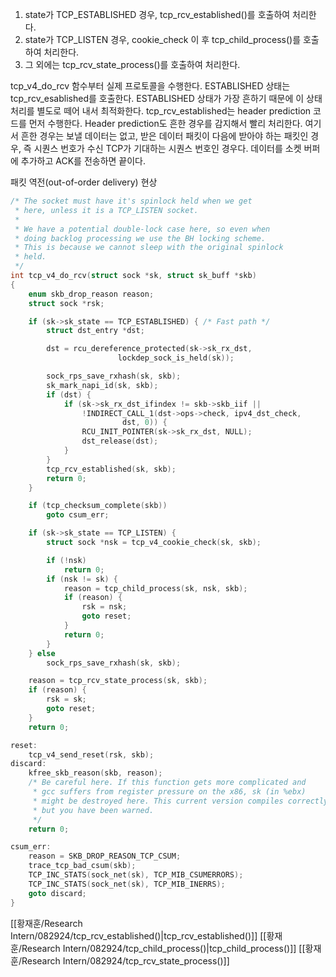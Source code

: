 1. state가 TCP_ESTABLISHED 경우, tcp_rcv_established()를 호출하여 처리한다.
2. state가 TCP_LISTEN 경우, cookie_check 이 후 tcp_child_process()를 호출하여 처리한다.
3. 그 외에는 tcp_rcv_state_process()를 호출하여 처리한다.

tcp_v4_do_rcv 함수부터 실제 프로토콜을 수행한다. ESTABLISHED 상태는 tcp_rcv_esablished를 호출한다. ESTABLISHED 상태가 가장 흔하기 때문에 이 상태 처리를 별도로 떼어 내서 최적화한다. tcp_rcv_established는 header prediction 코드를 먼저 수행한다. Header prediction도 흔한 경우를 감지해서 빨리 처리한다. 여기서 흔한 경우는 보낼 데이터는 없고, 받은 데이터 패킷이 다음에 받아야 하는 패킷인 경우, 즉 시퀀스 번호가 수신 TCP가 기대하는 시퀀스 번호인 경우다. 데이터를 소켓 버퍼에 추가하고 ACK를 전송하면 끝이다.

 패킷 역전(out-of-order delivery) 현상
```c
/* The socket must have it's spinlock held when we get
 * here, unless it is a TCP_LISTEN socket.
 *
 * We have a potential double-lock case here, so even when
 * doing backlog processing we use the BH locking scheme.
 * This is because we cannot sleep with the original spinlock
 * held.
 */
int tcp_v4_do_rcv(struct sock *sk, struct sk_buff *skb)
{
	enum skb_drop_reason reason;
	struct sock *rsk;

	if (sk->sk_state == TCP_ESTABLISHED) { /* Fast path */
		struct dst_entry *dst;

		dst = rcu_dereference_protected(sk->sk_rx_dst,
						lockdep_sock_is_held(sk));

		sock_rps_save_rxhash(sk, skb);
		sk_mark_napi_id(sk, skb);
		if (dst) {
			if (sk->sk_rx_dst_ifindex != skb->skb_iif ||
			    !INDIRECT_CALL_1(dst->ops->check, ipv4_dst_check,
					     dst, 0)) {
				RCU_INIT_POINTER(sk->sk_rx_dst, NULL);
				dst_release(dst);
			}
		}
		tcp_rcv_established(sk, skb);
		return 0;
	}

	if (tcp_checksum_complete(skb))
		goto csum_err;

	if (sk->sk_state == TCP_LISTEN) {
		struct sock *nsk = tcp_v4_cookie_check(sk, skb);

		if (!nsk)
			return 0;
		if (nsk != sk) {
			reason = tcp_child_process(sk, nsk, skb);
			if (reason) {
				rsk = nsk;
				goto reset;
			}
			return 0;
		}
	} else
		sock_rps_save_rxhash(sk, skb);

	reason = tcp_rcv_state_process(sk, skb);
	if (reason) {
		rsk = sk;
		goto reset;
	}
	return 0;

reset:
	tcp_v4_send_reset(rsk, skb);
discard:
	kfree_skb_reason(skb, reason);
	/* Be careful here. If this function gets more complicated and
	 * gcc suffers from register pressure on the x86, sk (in %ebx)
	 * might be destroyed here. This current version compiles correctly,
	 * but you have been warned.
	 */
	return 0;

csum_err:
	reason = SKB_DROP_REASON_TCP_CSUM;
	trace_tcp_bad_csum(skb);
	TCP_INC_STATS(sock_net(sk), TCP_MIB_CSUMERRORS);
	TCP_INC_STATS(sock_net(sk), TCP_MIB_INERRS);
	goto discard;
}
```

[[황재훈/Research Intern/082924/tcp_rcv_established()|tcp_rcv_established()]]
[[황재훈/Research Intern/082924/tcp_child_process()|tcp_child_process()]]
[[황재훈/Research Intern/082924/tcp_rcv_state_process()]]
